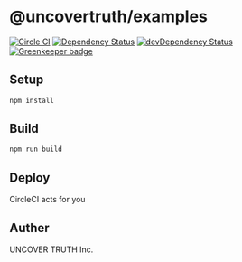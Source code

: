 # @uncovertruth/examples

[![Circle CI][circie-image]][circie-url]
[![Dependency Status][david-dm-image]][david-dm-url]
[![devDependency Status][dev-david-dm-image]][dev-david-dm-url]
[![Greenkeeper badge](https://badges.greenkeeper.io/uncovertruth/examples.svg)](https://greenkeeper.io/)

## Setup

```sh
npm install
```

## Build

```sh
npm run build
```

## Deploy

CircleCI acts for you

## Auther

UNCOVER TRUTH Inc.

[david-dm-image]: https://david-dm.org/uncovertruth/examples.svg
[david-dm-url]: https://david-dm.org/uncovertruth/examples
[dev-david-dm-image]: https://david-dm.org/uncovertruth/examples/dev-status.svg
[dev-david-dm-url]: https://david-dm.org/uncovertruth/examples?type=dev
[circie-image]:  https://circleci.com/gh/uncovertruth/examples/tree/master.svg?style=svg&circle-token=fad4ca39a64b81469f6ba608928111e624729417
[circie-url]: https://circleci.com/gh/uncovertruth/examples/tree/master
